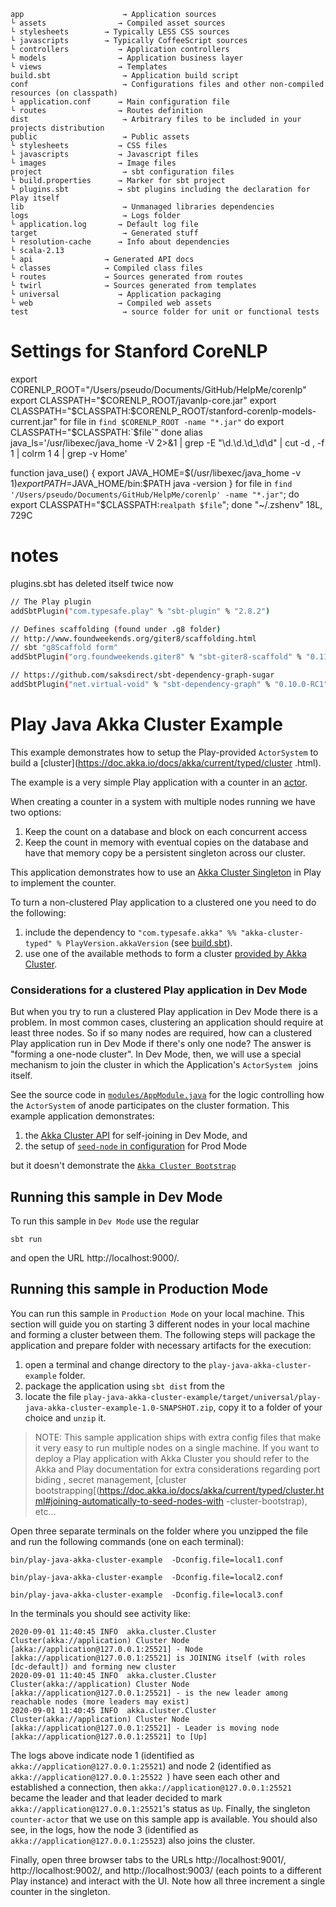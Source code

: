 
```
app                      → Application sources
└ assets                → Compiled asset sources
└ stylesheets        → Typically LESS CSS sources
└ javascripts        → Typically CoffeeScript sources
└ controllers           → Application controllers
└ models                → Application business layer
└ views                 → Templates
build.sbt                → Application build script
conf                     → Configurations files and other non-compiled resources (on classpath)
└ application.conf      → Main configuration file
└ routes                → Routes definition
dist                     → Arbitrary files to be included in your projects distribution
public                   → Public assets
└ stylesheets           → CSS files
└ javascripts           → Javascript files
└ images                → Image files
project                  → sbt configuration files
└ build.properties      → Marker for sbt project
└ plugins.sbt           → sbt plugins including the declaration for Play itself
lib                      → Unmanaged libraries dependencies
logs                     → Logs folder
└ application.log       → Default log file
target                   → Generated stuff
└ resolution-cache      → Info about dependencies
└ scala-2.13
└ api                → Generated API docs
└ classes            → Compiled class files
└ routes             → Sources generated from routes
└ twirl              → Sources generated from templates
└ universal             → Application packaging
└ web                   → Compiled web assets
test                     → source folder for unit or functional tests
```
# Settings for Stanford CoreNLP
export CORENLP_ROOT="/Users/pseudo/Documents/GitHub/HelpMe/corenlp"
export CLASSPATH="$CORENLP_ROOT/javanlp-core.jar"
export CLASSPATH="$CLASSPATH:$CORENLP_ROOT/stanford-corenlp-models-current.jar"
for file in `find $CORENLP_ROOT -name "*.jar"`
do
    export CLASSPATH="$CLASSPATH:`$file`"
done
alias java_ls='/usr/libexec/java_home -V 2>&1 | grep -E "\d.\d.\d_\d\d" | cut -d , -f 1 | colrm 1 4 | grep -v Home'

function java_use() {
    export JAVA_HOME=$(/usr/libexec/java_home -v $1)
    export PATH=$JAVA_HOME/bin:$PATH
    java -version
}
for file in `find '/Users/pseudo/Documents/GitHub/HelpMe/corenlp' -name "*.jar"`; do export
CLASSPATH="$CLASSPATH:`realpath $file`"; done
"~/.zshenv" 18L, 729C



# notes
plugins.sbt has deleted itself twice now
```Bash
// The Play plugin
addSbtPlugin("com.typesafe.play" % "sbt-plugin" % "2.8.2")

// Defines scaffolding (found under .g8 folder)
// http://www.foundweekends.org/giter8/scaffolding.html
// sbt "g8Scaffold form"
addSbtPlugin("org.foundweekends.giter8" % "sbt-giter8-scaffold" % "0.11.0")

// https://github.com/saksdirect/sbt-dependency-graph-sugar
addSbtPlugin("net.virtual-void" % "sbt-dependency-graph" % "0.10.0-RC1")
```
# Play Java Akka Cluster Example

This example demonstrates how to setup the Play-provided `ActorSystem` to build a [cluster](https://doc.akka.io/docs/akka/current/typed/cluster
.html).

The example is a very simple Play application with a counter in an [actor](app/services/CounterActor.java).

When creating a counter in a system with multiple nodes running we have two options:

1. Keep the count on a database and block on each concurrent access
2. Keep the count in memory with eventual copies on the database and have that memory copy be a persistent singleton across our cluster.

This application demonstrates how to use an [Akka Cluster Singleton](https://doc.akka.io/docs/akka/current/typed/cluster-singleton.html#example) in
 Play to implement the counter.
 
To turn a non-clustered Play application to a clustered one you need to do the following:

1. include the dependency to `"com.typesafe.akka" %% "akka-cluster-typed" % PlayVersion.akkaVersion` (see [build.sbt](build.sbt)).
2. use one of the available methods to form a cluster [provided by Akka Cluster](https://doc.akka.io/docs/akka/current/typed/cluster.html#joining).

### Considerations for a clustered Play application in Dev Mode

But when you try to run a clustered Play application in Dev Mode there is a problem. In most common cases, clustering an application should require
 at least three nodes. So if so many nodes are required, how can a clustered Play application run in Dev Mode if there's only one node? The answer
  is "forming a one-node cluster". In Dev Mode, then, we will use a special mechanism to join the cluster in which the Application's `ActorSystem
  ` joins itself.
  
See the source code in [`modules/AppModule.java`](modules/AppModule.java) for the logic controlling how the `ActorSystem` of anode participates on
 the cluster formation. This example application demonstrates:
 
1. the [Akka Cluster API](https://doc.akka.io/docs/akka/current/typed/cluster.html#joining-programmatically-to-seed-nodes) for self-joining in Dev Mode, and 
2. the setup of [`seed-node` in configuration](https://doc.akka.io/docs/akka/current/typed/cluster.html#joining-configured-seed-nodes) for Prod Mode
 
but it doesn't demonstrate the [`Akka Cluster Bootstrap`](https://doc.akka.io/docs/akka/current/typed/cluster.html#joining-automatically-to-seed-nodes-with-cluster-bootstrap)

## Running this sample in Dev Mode

To run this sample in `Dev Mode` use the regular 

`sbt run` 

and open the URL http://localhost:9000/.

## Running this sample in Production Mode

You can run this sample in `Production Mode` on your local machine. This section will guide you on starting 3 different nodes in your local machine
 and forming a cluster between them. The following steps will package the application and prepare folder with necessary artifacts for the execution: 
 
1. open a terminal and change directory to the `play-java-akka-cluster-example` folder.
2. package the application using `sbt dist` from the 
3. locate the file `play-java-akka-cluster-example/target/universal/play-java-akka-cluster-example-1.0-SNAPSHOT.zip`, copy it to a folder of your
 choice and `unzip` it.

> NOTE: This sample application ships with extra config files that make it very easy to run multiple nodes on a single machine. If you want to
> deploy a Play application with Akka Cluster you should refer to the Akka and Play documentation for extra considerations regarding port biding
>, secret management, [cluster bootstrapping[(https://doc.akka.io/docs/akka/current/typed/cluster.html#joining-automatically-to-seed-nodes-with
>-cluster-bootstrap), etc...


Open three separate terminals on the folder where you unzipped the file and run the following commands (one on each terminal):
 
`bin/play-java-akka-cluster-example  -Dconfig.file=local1.conf`

`bin/play-java-akka-cluster-example  -Dconfig.file=local2.conf`

`bin/play-java-akka-cluster-example  -Dconfig.file=local3.conf`

In the terminals you should see activity like:


```
2020-09-01 11:40:45 INFO  akka.cluster.Cluster Cluster(akka://application) Cluster Node [akka://application@127.0.0.1:25521] - Node [akka://application@127.0.0.1:25521] is JOINING itself (with roles [dc-default]) and forming new cluster
2020-09-01 11:40:45 INFO  akka.cluster.Cluster Cluster(akka://application) Cluster Node [akka://application@127.0.0.1:25521] - is the new leader among reachable nodes (more leaders may exist)
2020-09-01 11:40:45 INFO  akka.cluster.Cluster Cluster(akka://application) Cluster Node [akka://application@127.0.0.1:25521] - Leader is moving node [akka://application@127.0.0.1:25521] to [Up]
```

The logs above indicate node 1 (identified as `akka://application@127.0.0.1:25521`) and node 2 (identified as `akka://application@127.0.0.1:25522
`) have seen each other and established a connection, then `akka://application@127.0.0.1:25521` became the leader and that leader decided to mark
 `akka://application@127.0.0.1:25521`'s status as `Up`. Finally, the singleton `counter-actor` that we use on this sample app is available. You
  should also see, in the logs, how the node 3 (identified as `akka://application@127.0.0.1:25523`) also joins the cluster.

Finally, open three browser tabs to the URLs http://localhost:9001/, http://localhost:9002/, and http://localhost:9003/ (each points to a different
 Play instance) and interact with the UI. Note how all three increment a single counter in the singleton.

